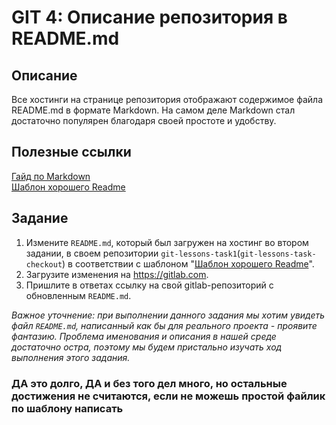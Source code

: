 # GIT 4: Описание репозитория в README.md

## Описание

Все хостинги на странице репозитория отображают содержимое файла README.md в формате Markdown. На самом деле Markdown стал достаточно популярен благодаря своей простоте и удобству.

## Полезные ссылки

[Гайд по Markdown](/GIT4/Mastering_Markdown.html)  
[Шаблон хорошего Readme](/GIT4/Proper_README.md)

## Задание

1. Измените `README.md`, который был загружен на хостинг во втором задании, в своем репозитории `git-lessons-task1`(`git-lessons-task-checkout`) в соответствии с шаблоном "[Шаблон хорошего Readme](/GIT4/Proper_README.md)".
1. Загрузите изменения на <https://gitlab.com>.
1. Пришлите в ответах ссылку на свой gitlab-репозиторий с обновленным `README.md`.

_Важное уточнение: при выполнении данного задания мы хотим увидеть файл `README.md`, написанный как бы для реального проекта - проявите фантазию. Проблема именования и описания в нашей среде достаточно остра, поэтому мы будем пристально изучать ход выполнения этого задания._

### ДА это долго, ДА и без того дел много, но остальные достижения не считаются, если не можешь простой файлик по шаблону написать
